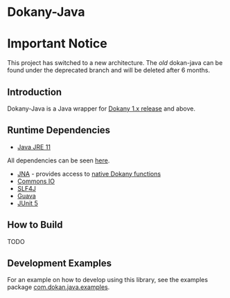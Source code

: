 Dokany-Java
======

# Important Notice
This project has switched to a new architecture. The _old_ dokan-java can be found under the deprecated branch and will be deleted after 6 months.

## Introduction
Dokany-Java is a Java wrapper for [Dokany 1.x release](https://github.com/dokan-dev/dokany/releases) and above.

## Runtime Dependencies
- [Java JRE 11](https://jdk.java.net/11/)

All dependencies can be seen [here](build.gradle).

- [JNA](https://github.com/java-native-access/jna) - provides access to [native Dokany functions](https://dokan-dev.github.io/dokany-doc/html/struct_d_o_k_a_n___o_p_e_r_a_t_i_o_n_s.html)
- [Commons IO](https://commons.apache.org/proper/commons-io/)
- [SLF4J](https://www.slf4j.org/)
- [Guava](https://github.com/google/guava)
- [JUnit 5](https://junit.org/junit5/)
	
## How to Build
TODO

## Development Examples
For an example on how to develop using this library, see the examples package [com.dokan.java.examples](https://github.com/dokan-dev/dokan-java/tree/develop/src/main/java/com/dokan/java/examples).
